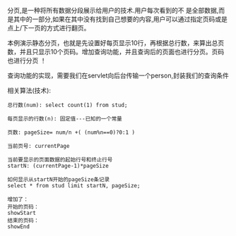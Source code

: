 ﻿分页,是一种将所有数据分段展示给用户的技术.用户每次看到的不 是全部数据,而是其中的一部分,如果在其中没有找到自己想要的内容,用户可以通过指定页码或是点上/下一页的方式进行翻页。

本例演示静态分页，也就是先设置好每页显示10行，再根据总行数，来算出总页数，并且只显示10个页码。增加查询功能，并且查询后的页面也进行分页。页码也进行分页 ！

查询功能的实现，需要我们在servlet向后台传输一个person,封装我们的查询条件


相关算法(技术):


```
总行数(num): select count(1) from stud;

每页显示的行数(n): 固定值---已知的一个常量

页数: pageSize= num/n +( (num%n==0)?0:1 )

当前页号: currentPage

当前要显示的页面数据的起始行号和终止行号
startN: (currentPage-1)*pageSize

如何显示从startN开始的pageSize条记录
select * from stud limit startN, pageSize;

增加了：
开始的页码：
showStart
结束的页码：
showEnd
```
